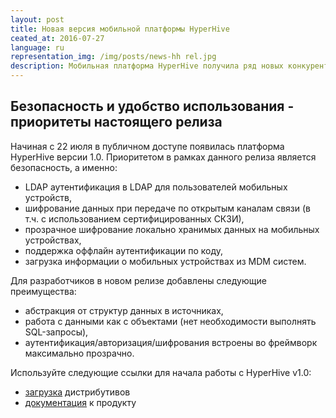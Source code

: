 ```yaml
---
layout: post
title: Новая версия мобильной платформы HyperHive
ceated_at: 2016-07-27
language: ru
representation_img: /img/posts/news-hh rel.jpg
description: Мобильная платформа HyperHive получила ряд новых конкурентных преимуществ в новом релизе. Читать далее…
---
```


## Безопасность и удобство использования - приоритеты настоящего релиза

Начиная с 22 июля в публичном доступе появилась платформа HyperHive версии 1.0. Приоритетом в рамках данного релиза является безопасность, а именно:

* LDAP аутентификация в LDAP для пользователей мобильных устройств,
* шифрование данных при передаче по открытым каналам связи (в т.ч. с использованием сертифицированных СКЗИ),
* прозрачное шифрование локально хранимых данных на мобильных устройствах,
* поддержка оффлайн аутентификации по коду,
* загрузка информации о мобильных устройствах из MDM систем.

Для разработчиков в новом релизе добавлены следующие преимущества:

* абстракция от структур данных в источниках,
* работа с данными как с объектами (нет необходимости выполнять SQL-запросы),
* аутентификация/авторизация/шифрования встроены во фреймворк максимально прозрачно.

Используйте следующие ссылки для начала работы с HyperHive v1.0:

* [загрузка][hh_distr] дистрибутивов
* [документация][hh_doc] к продукту

[//]: #
   [hh_distr]: <https://eigenmethod.atlassian.net/wiki/display/HH10EN/2.+Download+and+install>
   [hh_doc]: <https://eigenmethod.atlassian.net/wiki>


